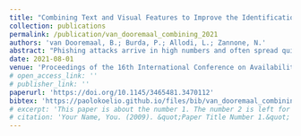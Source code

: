 ```yaml
---
title: "Combining Text and Visual Features to Improve the Identification of Cloned Webpages for Early Phishing Detection"
collection: publications
permalink: /publication/van_dooremaal_combining_2021
authors: 'van Dooremaal, B.; Burda, P.; Allodi, L.; Zannone, N.'
abstract: "Phishing attacks arrive in high numbers and often spread quickly, meaning that after-the-fact countermeasures such as domain blacklisting are limited in efficacy. Visual similarity-based approaches have the potential of detecting previously unseen phishing webpages. These approaches, however, require identifying the legitimate webpage(s) they reproduce. Existing approaches rely on textual feature analysis for target identification, with misclassification rates of approximately 1%; however, as most websites a user might visit are legitimate, additional research is needed to further reduce classification errors. In this work, we propose a novel method for target identification that relies on both visual features (extracted from a screenshot of the web page) and textual features (extracted from the DOM of the web page) to identify which website a phishing web page is replicating, and assess its effectiveness in detecting phishing websites using data from phishing aggregators such as OpenPhish, PhishTank and PhishStats. Compared to state-of-the-art text-based classifiers, our method reduces the phishing misclassification rate by 67% (from 1.02% to 0.34%), for an accuracy of 99.66%. This work provides a further step forwards toward semi-automated decision support systems for phishing detection."
date: 2021-08-01
venue: 'Proceedings of the 16th International Conference on Availability, Reliability and Security (ARES 2021)'
# open_access_link: ''
# publisher_link: ''
paperurl: 'https://doi.org/10.1145/3465481.3470112'
bibtex:	'https://paolokoelio.github.io/files/bib/van_dooremaal_combining_2021.bib'
# excerpt: 'This paper is about the number 1. The number 2 is left for future work.'
# citation: 'Your Name, You. (2009). &quot;Paper Title Number 1.&quot; <i>Journal 1</i>. 1(1).'
---
```

